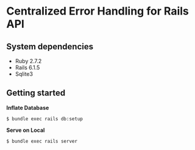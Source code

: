 # Centralized Error Handling for Rails API

## System dependencies
* Ruby 2.7.2
* Rails 6.1.5
* Sqlite3

## Getting started
**Inflate Database**
```shell
$ bundle exec rails db:setup
```
**Serve on Local**
```shell
$ bundle exec rails server
```